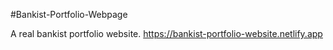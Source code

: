 #Bankist-Portfolio-Webpage

A real bankist portfolio website.
https://bankist-portfolio-website.netlify.app